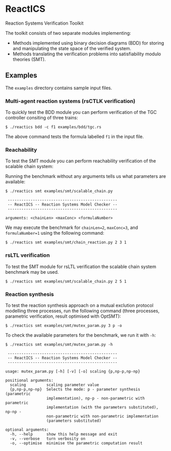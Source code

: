 # ReactICS

Reaction Systems Verification Toolkit

The toolkit consists of two separate modules implementing:
* Methods implemented using binary decision diagrams (BDD) for storing and manipulating the state space of the verified system.
* Methods translating the verification problems into satisfiability modulo theories (SMT).

## Examples

The `examples` directory contains sample input files.

### Multi-agent reaction systems (rsCTLK verification)

To quickly test the BDD module you can perform verification of the TGC controller consiting of three trains:

```
$ ./reactics bdd -c f1 examples/bdd/tgc.rs
```

The above command tests the formula labelled `f1` in the input file.

### Reachability

To test the SMT module you can perform reachability verification of the scalable chain system:

Running the benchmark without any arguments tells us what parameters are available:

```
$ ./reactics smt examples/smt/scalable_chain.py

 ------------------------------------------------
 -- ReactICS -- Reaction Systems Model Checker --
 ------------------------------------------------

arguments: <chainLen> <maxConc> <formulaNumber>
```

We may execute the benchmark for `chainLen=2`, `maxConc=3`, and `formulaNumber=1` using the following command:

```
$ ./reactics smt examples/smt/chain_reaction.py 2 3 1
```

### rsLTL verification

To test the SMT module for rsLTL verification the scalable chain system benchmark may be used.



```
$ ./reactics smt examples/smt/scalable_chain.py 2 5 1
```



### Reaction synthesis

To test the reaction synthesis approach on a mutual exclution protocol modelling three processes, run the following command (three processes, parametric verification, result optimised with OptSMT):

```
$ ./reactics smt examples/smt/mutex_param.py 3 p -o
```

To check the available parameters for the benchmark, we run it with `-h`:

```
$ ./reactics smt examples/smt/mutex_param.py -h

 ------------------------------------------------
 -- ReactICS -- Reaction Systems Model Checker --
 ------------------------------------------------

usage: mutex_param.py [-h] [-v] [-o] scaling {p,np-p,np-np}

positional arguments:
  scaling         scaling parameter value
  {p,np-p,np-np}  Selects the mode: p - parameter synthesis (parametric
                  implementation), np-p - non-parametric with parametric
                  implementation (with the parameters substituted), np-np -
                  non-parametric with non-parametric implementation
                  (parameters substituted)

optional arguments:
  -h, --help      show this help message and exit
  -v, --verbose   turn verbosity on
  -o, --optimise  minimise the parametric computation result
```


